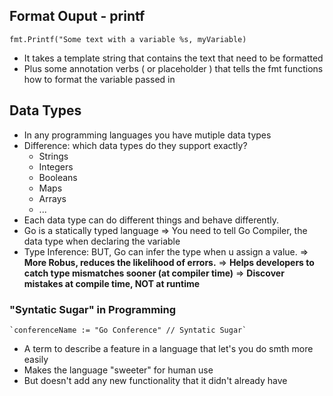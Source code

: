 ## Format Ouput - printf
`fmt.Printf("Some text with a variable %s, myVariable)`
- It takes a template string that contains the text that need to be formatted
- Plus some annotation verbs ( or placeholder ) that tells the fmt functions how to format the variable passed in

## Data Types
- In any programming languages you have mutiple data types
- Difference: which data types do they support exactly?
    + Strings
    + Integers
    + Booleans
    + Maps 
    + Arrays
    + ...
- Each data type can do different things and behave differently.
- Go is a statically typed language => You need to tell Go Compiler, the data type when declaring the variable
- Type Inference: BUT, Go can infer the type when u assign a value.
=> **More Robus, reduces the likelihood of errors.**
=> **Helps developers to catch type mismatches sooner (at compiler time)**
=> **Discover mistakes at compile time, NOT at runtime**
### "Syntatic Sugar" in Programming
    `conferenceName := "Go Conference" // Syntatic Sugar`
- A term to describe a feature in a language that let's you do smth more easily
- Makes the language "sweeter" for human use
- But doesn't add any new functionality that it didn't already have